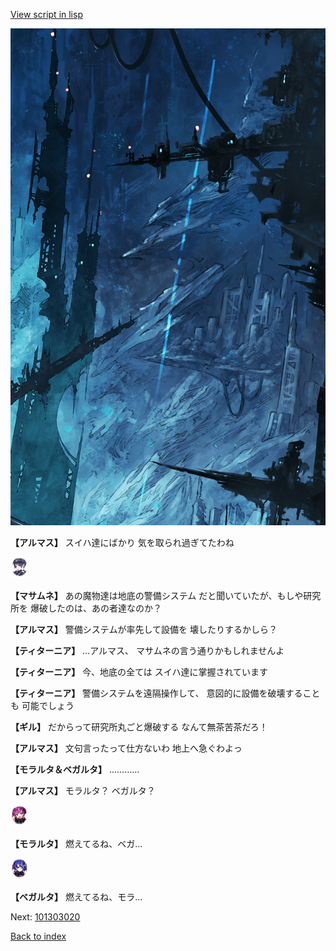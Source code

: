 [View script in lisp](../scripts/101303013.txt)

![underground_world_1.png](../images/backgrounds/underground_world_1.png)

**【アルマス】**
スイハ達にばかり
気を取られ過ぎてたわね

<img src="../images/units/3100111.png" alt="3100111.png" height="34"/>

**【マサムネ】**
あの魔物達は地底の警備システム
だと聞いていたが、もしや研究所を
爆破したのは、あの者達なのか？

**【アルマス】**
警備システムが率先して設備を
壊したりするかしら？

**【ティターニア】**
…アルマス、
マサムネの言う通りかもしれませんよ

**【ティターニア】**
今、地底の全ては
スイハ達に掌握されています

**【ティターニア】**
警備システムを遠隔操作して、
意図的に設備を破壊することも
可能でしょう

**【ギル】**
だからって研究所丸ごと爆破する
なんて無茶苦茶だろ！

**【アルマス】**
文句言ったって仕方ないわ
地上へ急ぐわよっ

**【モラルタ＆ベガルタ】**
…………

**【アルマス】**
モラルタ？
ベガルタ？

<img src="../images/units/3104011.png" alt="3104011.png" height="34"/>

**【モラルタ】**
燃えてるね、ベガ…

<img src="../images/units/3104111.png" alt="3104111.png" height="34"/>

**【ベガルタ】**
燃えてるね、モラ…

Next: [101303020](101303020.md)

[Back to index](index.md)
